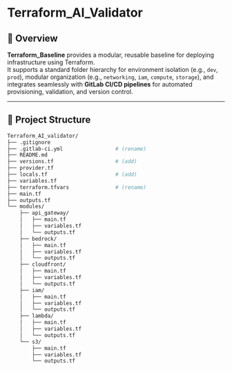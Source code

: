 # Terraform_AI_Validator

## 📘 Overview
**Terraform_Baseline** provides a modular, reusable baseline for deploying infrastructure using Terraform.  
It supports a standard folder hierarchy for environment isolation (e.g., `dev`, `prod`), modular organization (e.g., `networking`, `iam`, `compute`, `storage`), and integrates seamlessly with **GitLab CI/CD pipelines** for automated provisioning, validation, and version control.

---

## 🧱 Project Structure

```bash
Terraform_AI_validator/
├── .gitignore
├── .gitlab-ci.yml                 # (rename)
├── README.md
├── versions.tf                    # (add)
├── provider.tf
├── locals.tf                      # (add)
├── variables.tf
├── terraform.tfvars               # (rename)
├── main.tf
├── outputs.tf
└── modules/
    ├── api_gateway/
    │   ├── main.tf
    │   ├── variables.tf
    │   └── outputs.tf
    ├── bedrock/
    │   ├── main.tf
    │   ├── variables.tf
    │   └── outputs.tf
    ├── cloudfront/
    │   ├── main.tf
    │   ├── variables.tf
    │   └── outputs.tf
    ├── iam/
    │   ├── main.tf
    │   ├── variables.tf
    │   └── outputs.tf
    ├── lambda/
    │   ├── main.tf
    │   ├── variables.tf
    │   └── outputs.tf
    └── s3/
        ├── main.tf
        ├── variables.tf
        └── outputs.tf
```

